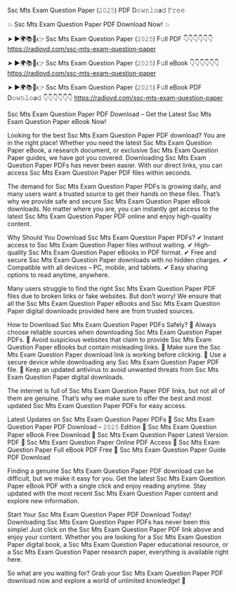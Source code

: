 Ssc Mts Exam Question Paper (𝟸𝟶𝟸𝟻) PDF D𝚘𝚠𝚗𝚕𝚘a𝚍 𝙵𝚛𝚎𝚎

💥 Ssc Mts Exam Question Paper PDF Download Now! 💥

➤ ►🌍📚📱👉 Ssc Mts Exam Question Paper (𝟸𝟶𝟸𝟻) F𝚞ll PDF 👇👇👇👇👇👇
https://radiovd.com/ssc-mts-exam-question-paper

➤ ►🌍📚📱👉 Ssc Mts Exam Question Paper (𝟸𝟶𝟸𝟻) F𝚞ll eBook 👇👇👇👇👇👇
https://radiovd.com/ssc-mts-exam-question-paper

➤ ►🌍📚📱👉 Ssc Mts Exam Question Paper (𝟸𝟶𝟸𝟻) F𝚞ll eBook PDF D𝚘𝚠𝚗𝚕𝚘a𝚍 👇👇👇👇👇👇
https://radiovd.com/ssc-mts-exam-question-paper

Ssc Mts Exam Question Paper PDF Download – Get the Latest Ssc Mts Exam Question Paper eBook Now!

Looking for the best Ssc Mts Exam Question Paper PDF download? You are in the right place! Whether you need the latest Ssc Mts Exam Question Paper eBook, a research document, or exclusive Ssc Mts Exam Question Paper guides, we have got you covered. Downloading Ssc Mts Exam Question Paper PDFs has never been easier. With our direct links, you can access Ssc Mts Exam Question Paper PDF files within seconds.

The demand for Ssc Mts Exam Question Paper PDFs is growing daily, and many users want a trusted source to get their hands on these files. That’s why we provide safe and secure Ssc Mts Exam Question Paper eBook downloads. No matter where you are, you can instantly get access to the latest Ssc Mts Exam Question Paper PDF online and enjoy high-quality content.

Why Should You Download Ssc Mts Exam Question Paper PDFs?
✔ Instant access to Ssc Mts Exam Question Paper files without waiting.
✔ High-quality Ssc Mts Exam Question Paper eBooks in PDF format.
✔ Free and secure Ssc Mts Exam Question Paper downloads with no hidden charges.
✔ Compatible with all devices – PC, mobile, and tablets.
✔ Easy sharing options to read anytime, anywhere.

Many users struggle to find the right Ssc Mts Exam Question Paper PDF files due to broken links or fake websites. But don’t worry! We ensure that all the Ssc Mts Exam Question Paper eBooks and Ssc Mts Exam Question Paper digital downloads provided here are from trusted sources.

How to Download Ssc Mts Exam Question Paper PDFs Safely?
📌 Always choose reliable sources when downloading Ssc Mts Exam Question Paper PDFs.
📌 Avoid suspicious websites that claim to provide Ssc Mts Exam Question Paper eBooks but contain misleading links.
📌 Make sure the Ssc Mts Exam Question Paper download link is working before clicking.
📌 Use a secure device while downloading any Ssc Mts Exam Question Paper PDF file.
📌 Keep an updated antivirus to avoid unwanted threats from Ssc Mts Exam Question Paper digital downloads.

The internet is full of Ssc Mts Exam Question Paper PDF links, but not all of them are genuine. That’s why we make sure to offer the best and most updated Ssc Mts Exam Question Paper PDFs for easy access.

Latest Updates on Ssc Mts Exam Question Paper PDFs
🔹 Ssc Mts Exam Question Paper PDF Download – 𝟸𝟶𝟸𝟻 Edition
🔹 Ssc Mts Exam Question Paper eBook Free Download
🔹 Ssc Mts Exam Question Paper Latest Version PDF
🔹 Ssc Mts Exam Question Paper Online PDF Access
🔹 Ssc Mts Exam Question Paper Full eBook PDF Free
🔹 Ssc Mts Exam Question Paper Guide PDF Download

Finding a genuine Ssc Mts Exam Question Paper PDF download can be difficult, but we make it easy for you. Get the latest Ssc Mts Exam Question Paper eBook PDF with a single click and enjoy reading anytime. Stay updated with the most recent Ssc Mts Exam Question Paper content and explore new information.

Start Your Ssc Mts Exam Question Paper PDF Download Today!
Downloading Ssc Mts Exam Question Paper PDFs has never been this simple! Just click on the Ssc Mts Exam Question Paper PDF link above and enjoy your content. Whether you are looking for a Ssc Mts Exam Question Paper digital book, a Ssc Mts Exam Question Paper educational resource, or a Ssc Mts Exam Question Paper research paper, everything is available right here.

So what are you waiting for? Grab your Ssc Mts Exam Question Paper PDF download now and explore a world of unlimited knowledge! 🚀